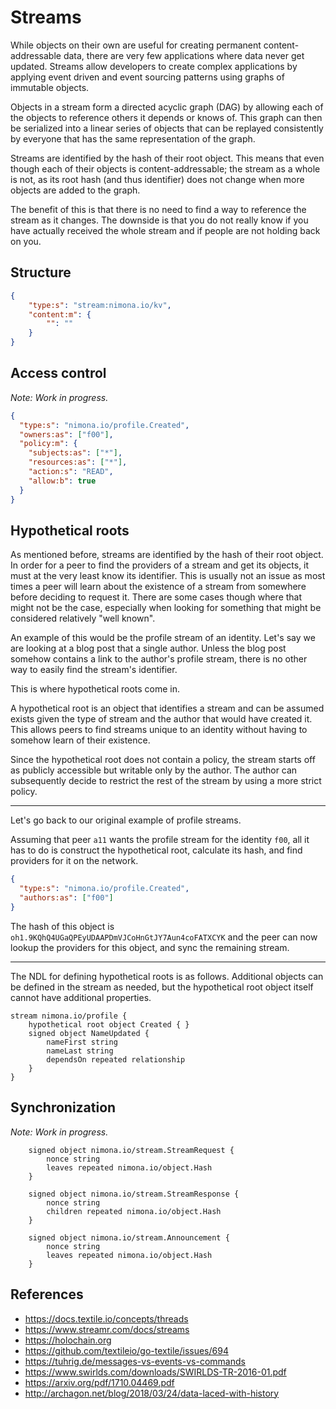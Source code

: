 # Streams

While objects on their own are useful for creating permanent content-addressable data, there are very few applications where data never get updated. Streams allow developers to create complex applications by applying event driven and event sourcing patterns using graphs of immutable objects.

Objects in a stream form a directed acyclic graph (DAG) by allowing each of the objects to reference others it depends or knows of. This graph can then be serialized into a linear series of objects that can be replayed consistently by everyone that has the same representation of the graph.

Streams are identified by the hash of their root object. This means that even though each of their objects is content-addressable; the stream as a whole is not, as its root hash (and thus identifier) does not change when more objects are added to the graph.

The benefit of this is that there is no need to find a way to reference the stream as it changes. The downside is that you do not really know if you have actually  received the whole stream and if people are not holding back on you.

## Structure

```json
{
    "type:s": "stream:nimona.io/kv",
    "content:m": {
        "": ""
    }
}
```



## Access control

_Note: Work in progress._

```json
{
  "type:s": "nimona.io/profile.Created",
  "owners:as": ["f00"],
  "policy:m": {
    "subjects:as": ["*"],
    "resources:as": ["*"],
    "action:s": "READ",
    "allow:b": true
  }
}
```

## Hypothetical roots

As mentioned before, streams are identified by the hash of their root object.
In order for a peer to find the providers of a stream and get its objects, it must at the very least know its identifier.
This is usually not an issue as most times a peer will learn about the existence of a stream from somewhere before deciding to request it. There are some cases though where that might not be the case, especially when looking for something that might be considered relatively "well known".

An example of this would be the profile stream of an identity. Let's say we are looking at a blog post that a single author. Unless the blog post somehow contains a link to the author's profile stream, there is no other way to easily find the stream's identifier.

This is where hypothetical roots come in.

A hypothetical root is an object that identifies a stream and can be assumed exists given the type of stream and the author that would have created it. This allows peers to find streams unique to an identity without having to somehow learn of their existence.

Since the hypothetical root does not contain a policy, the stream starts off as publicly accessible but writable only by the author. The author can subsequently decide to restrict the rest of the stream by using a more strict policy.

---

Let's go back to our original example of profile streams.

Assuming that peer `a11` wants the profile stream for the identity `f00`, all it has to do is construct the hypothetical root, calculate its hash, and find providers for it on the network.

```json
{
  "type:s": "nimona.io/profile.Created",
  "authors:as": ["f00"]
}
```

The hash of this object is `oh1.9KQhQ4UGaQPEyUDAAPDmVJCoHnGtJY7Aun4coFATXCYK` and the peer can now lookup the providers for this object, and sync the remaining stream.

---

The NDL for defining hypothetical roots is as follows. Additional objects can be defined in the stream as needed, but the hypothetical root object itself cannot have additional properties.

```ndl
stream nimona.io/profile {
    hypothetical root object Created { }
    signed object NameUpdated {
        nameFirst string
        nameLast string
        dependsOn repeated relationship
    }
}
```

## Synchronization

_Note: Work in progress._

```ndl
    signed object nimona.io/stream.StreamRequest {
        nonce string
        leaves repeated nimona.io/object.Hash
    }
```

```ndl
    signed object nimona.io/stream.StreamResponse {
        nonce string
        children repeated nimona.io/object.Hash
    }
```

```ndl
    signed object nimona.io/stream.Announcement {
        nonce string
        leaves repeated nimona.io/object.Hash
    }
```

## References

* <https://docs.textile.io/concepts/threads>
* <https://www.streamr.com/docs/streams>
* <https://holochain.org>
* <https://github.com/textileio/go-textile/issues/694>
* <https://tuhrig.de/messages-vs-events-vs-commands>
* <https://www.swirlds.com/downloads/SWIRLDS-TR-2016-01.pdf>
* <https://arxiv.org/pdf/1710.04469.pdf>
* <http://archagon.net/blog/2018/03/24/data-laced-with-history>
